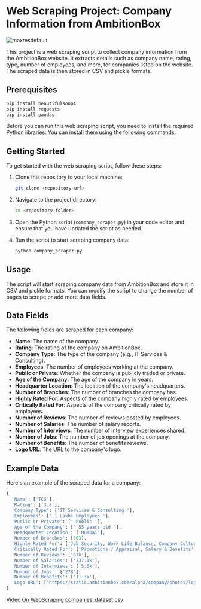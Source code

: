 

# Web Scraping Project: Company Information from AmbitionBox
![maxresdefault](https://github.com/Nileshshinde09/Web-Scraping-On-Top-Companies-Data/assets/90444068/9cea2e10-6d7a-42db-95c2-9acfea7557e9)

This project is a web scraping script to collect company information from the AmbitionBox website. It extracts details such as company name, rating, type, number of employees, and more, for companies listed on the website. The scraped data is then stored in CSV and pickle formats.

## Prerequisites
```bash
pip install beautifulsoup4
pip install requests
pip install pandas
```

Before you can run this web scraping script, you need to install the required Python libraries. You can install them using the following commands:
## Getting Started

To get started with the web scraping script, follow these steps:

1. Clone this repository to your local machine:

    ```bash
    git clone <repository-url>
    ```

2. Navigate to the project directory:

    ```bash
    cd <repository-folder>
    ```

3. Open the Python script (`company_scraper.py`) in your code editor and ensure that you have updated the script as needed.

4. Run the script to start scraping company data:

    ```bash
    python company_scraper.py
    ```

## Usage

The script will start scraping company data from AmbitionBox and store it in CSV and pickle formats. You can modify the script to change the number of pages to scrape or add more data fields.

## Data Fields

The following fields are scraped for each company:

- **Name**: The name of the company.
- **Rating**: The rating of the company on AmbitionBox.
- **Company Type**: The type of the company (e.g., IT Services & Consulting).
- **Employees**: The number of employees working at the company.
- **Public or Private**: Whether the company is publicly traded or private.
- **Age of the Company**: The age of the company in years.
- **Headquarter Location**: The location of the company's headquarters.
- **Number of Branches**: The number of branches the company has.
- **Highly Rated For**: Aspects of the company highly rated by employees.
- **Critically Rated For**: Aspects of the company critically rated by employees.
- **Number of Reviews**: The number of reviews posted by employees.
- **Number of Salaries**: The number of salary reports.
- **Number of Interviews**: The number of interview experiences shared.
- **Number of Jobs**: The number of job openings at the company.
- **Number of Benefits**: The number of benefits reviews.
- **Logo URL**: The URL to the company's logo.

## Example Data

Here's an example of the scraped data for a company:

```python
{
  'Name': ['TCS'],
  'Rating': ['3.8'],
  'Company Type': ['IT Services & Consulting '],
  'Employees': [' 1 Lakh+ Employees '],
  'Public or Private': [' Public '],
  'Age of the Company': [' 55 years old '],
  'Headquarter Location': ['Mumbai'],
  'Number of Branches': [303],
  'Highly Rated For': ['Job Security, Work Life Balance, Company Culture'],
  'Critically Rated For': ['Promotions / Appraisal, Salary & Benefits'],
  'Number of Reviews': ['67k'],
  'Number of Salaries': ['737.1k'],
  'Number of Interviews': ['5.6k'],
  'Number of Jobs': ['278'],
  'Number of Benefits': ['11.3k'],
  'Logo URL': ['https://static.ambitionbox.com/alpha/company/photos/logos/tcs.jpg']
}
```
[Video On WebScraping](https://www.youtube.com/watch?v=4tAp9Lu0eDI&t=280s)
[companies_dataset.csv](https://github.com/Nileshshinde09/Web-Scraping-On-Top-Companies-Data/files/13236283/companies_dataset.csv)
